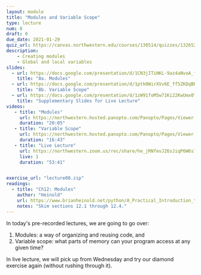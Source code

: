 ```yaml
---
layout: module
title: "Modules and Variable Scope"
type: lecture
num: 8
draft: 0
due_date: 2021-01-29
quiz_url: https://canvas.northwestern.edu/courses/130514/quizzes/132652/
description:
    - Creating modules
    - Global and local variables
slides:
  - url: https://docs.google.com/presentation/d/1CN3jITiHKL-9az4aNvoA_fqKwrYVNj7wywabWtjoTw0/edit?usp=sharing
    title: "8a. Modules"
  - url: https://docs.google.com/presentation/d/1ptk0WirXVv6E_ff5ZKDqBR0W0ymdpfM9qpDVHVb_zAU/edit?usp=sharing
    title: "8b. Variable Scope"
  - url: https://docs.google.com/presentation/d/1zW91foM5w71Ki22KwUmx0TZaUODpcQnY7VatcL_g0fg/edit?usp=sharing
    title: "Supplementary Slides for Live Lecture"
videos:
   - title: "Modules"
     url: https://northwestern.hosted.panopto.com/Panopto/Pages/Viewer.aspx?id=44f8da9c-4559-4ce3-aa3d-aca000063181
     duration: "20:05"
   - title: "Variable Scope"
     url: https://northwestern.hosted.panopto.com/Panopto/Pages/Viewer.aspx?id=0f491060-651e-4e02-9c77-aca0000630e5
     duration: "16:43"
   - title: "Live Lecture"
     url: https://northwestern.zoom.us/rec/share/he_jRNfevJZ6sJiqP6W6s7KcvsFEMk9GNPiIL4rFxWMUe_gIdlTxLOfGN-divNqK.5gbcLF3SAnoa1GSm?startTime=1611935888000
     live: 1
     duration: "53:41"


exercise_url: "lecture08.zip"
readings:
  - title: "Ch12: Modules"
    author: "Heinold"
    url: https://www.brianheinold.net/python/A_Practical_Introduction_to_Python_Programming_Heinold.pdf
    notes: "Skim sections 12.1 through 12.4."
---
```


In today's pre-recorded lectures, we are going to go over:
1. Modules: a way of organizing and reusing code, and
2. Variable scope: what parts of memory can your program access at any given time?

In live lecture, we will pick up from Wednesday and try our diamond exercise again (without rushing through it). 